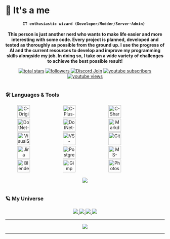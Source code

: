 <!--
**xscr33m/xscr33m** is a ✨ _special_ ✨ repository because its `README.md` (this file) appears on your GitHub profile.
-->

# :teddy_bear: It's a me
<p align="center">
  <strong><code>IT enthusiastic wizard (Developer/Modder/Server-Admin) </code></strong>
  <br>
  <br>
  <strong>This person is just another nerd who wants to make life easier and more interesting with some code. Every project is planned, developed and tested as thoroughly as possible from the ground up. 
  I use the progress of AI and the current resources to develop and improve my programming skills alongside my job. In doing so, I take on a wide variety of challenges to achieve the best possible result!</strong>
</p>

   <p align="center">
      <a href="https://github.com/xscr33m?tab=repositories&sort=stargazers">
         <img alt="total stars" title="Total stars on GitHub" src="https://img.shields.io/github/stars/xscr33m?color=55960c&style=for-the-badge&labelColor=488207&logo=github"/></a>
      <a href="https://github.com/xscr33m?tab=followers">
         <img alt="followers" title="Follow me on Github" src="https://img.shields.io/github/followers/xscr33m?color=236ad3&labelColor=1155ba&style=for-the-badge&label=Follower&logoColor=white&logo=github"/></a>
      <a href="https://discord.com/invite/PasvscT4Nh">
         <img alt="Discord Join" title="Join the Discord Server" src="https://img.shields.io/discord/1102440447835648124?color=5865F2&style=for-the-badge&labelColor=5e6af0&logo=discord&logoColor=white&label=Join"/></a>
      <a href="https://www.youtube.com/@xscr33m?sub_confirmation=1">
         <img alt="youtube subscribers" title="Subscribe to my YouTube channel" src="https://img.shields.io/youtube/channel/subscribers/UCYFZ9NvJHMjaiyW9GGYvijQ?color=%23E05D44&label=SUBSCRIBE&logoColor=white&style=for-the-badge&labelColor=CE4630&logo=youtube"/></a> 
      <a href="https://www.youtube.com/@xscr33m">
         <img alt="youtube views" title="Total YouTube views" src="https://img.shields.io/youtube/channel/views/UCYFZ9NvJHMjaiyW9GGYvijQ?color=%23E1AD0E&logoColor=white&style=for-the-badge&labelColor=C79600&logo=youtube"/></a> 
   </p>

#

### 🛠️ Languages & Tools
   <p align="center">
<img alt="C-Original" title="C-Original" width="40px" style="margin-right:100px;" src="https://cdn.jsdelivr.net/gh/devicons/devicon/icons/c/c-original.svg" />
<img alt="C-Plus-Plus" title="C-Plus-Plus" width="40px" style="margin-right:100px;" src="https://cdn.jsdelivr.net/gh/devicons/devicon/icons/cplusplus/cplusplus-original.svg" />
<img alt="C-Sharp" title="C-Sharp" width="40px" style="margin-right:100px;" src="https://cdn.jsdelivr.net/gh/devicons/devicon/icons/csharp/csharp-original.svg" />
<img alt="DotNet-Original" title="DotNet-Original" width="40px" style="margin-right:100px;" src="https://cdn.jsdelivr.net/gh/devicons/devicon/icons/dot-net/dot-net-original.svg" />
<img alt="DotNet-Core" title="DotNet-Core" width="40px" style="margin-right:100px;" src="https://cdn.jsdelivr.net/gh/devicons/devicon/icons/dotnetcore/dotnetcore-original.svg" />
<img alt="Markdown" title="Markdown" width="40px" style="margin-right:100px;" src="https://cdn.jsdelivr.net/gh/devicons/devicon/icons/markdown/markdown-original.svg" />
<img alt="VisualStudio" title="VisualStudio" width="40px" style="margin-right:100px;" src="https://cdn.jsdelivr.net/gh/devicons/devicon/icons/visualstudio/visualstudio-plain.svg" />
<img alt="VS-Code" title="VS-Code" width="40px" style="margin-right:100px;" src="https://cdn.jsdelivr.net/gh/devicons/devicon/icons/vscode/vscode-original.svg" />
<img alt="Git" title="Git" width="40px" style="margin-right:100px;" src="https://cdn.jsdelivr.net/gh/devicons/devicon/icons/git/git-original.svg" />
<img alt="Jira" title="Jira" width="40px" style="margin-right:100px;" src="https://cdn.jsdelivr.net/gh/devicons/devicon/icons/jira/jira-original.svg" />
<img alt="PostgreSQL" title="PostgreSQL" width="40px" style="margin-right:100px;" src="https://cdn.jsdelivr.net/gh/devicons/devicon/icons/postgresql/postgresql-original.svg" />
<img alt="MS-SQL" title="MS-SQL" width="40px" style="margin-right:100px;" src="https://cdn.jsdelivr.net/gh/devicons/devicon/icons/microsoftsqlserver/microsoftsqlserver-plain.svg" />
<img alt="Blender" title="Blender" width="40px" style="margin-right:100px;" src="https://cdn.jsdelivr.net/gh/devicons/devicon/icons/blender/blender-original.svg" />
<img alt="Gimp" title="Gimp" width="40px" style="margin-right:100px;" src="https://cdn.jsdelivr.net/gh/devicons/devicon/icons/gimp/gimp-original.svg" />
<img alt="Photoshop" title="Photoshop" width="40px" style="margin-right:100px;" src="https://cdn.jsdelivr.net/gh/devicons/devicon/icons/photoshop/photoshop-plain.svg" />
   </p>

<p align="center">
  <a href="https://github.com/xscr33m/">
    <img src="https://github-readme-stats.vercel.app/api/top-langs/?username=xscr33m&theme=monokai" />
  </a>
</p>

#

### 🪐 My Universe

<p align="center">
  <a href="https://github.com/xscr33m/TraderPlusEditor">
    <img src="https://github-readme-stats.vercel.app/api/pin/?username=xscr33m&repo=TraderPlusEditor&theme=monokai" />
  </a>
  <a href="https://github.com/xscr33m/Dr.Jones-to-TraderPlus-Converter">
    <img src="https://github-readme-stats.vercel.app/api/pin/?username=xscr33m&repo=Dr.Jones-to-TraderPlus-Converter&theme=monokai" />
  </a>
  <a href="https://github.com/xscr33m/TypesClassNameExtractor">
    <img src="https://github-readme-stats.vercel.app/api/pin/?username=xscr33m&repo=TypesClassNameExtractor&theme=monokai" />
  </a>
  <a href="https://github.com/xscr33m/BigFile_Checker">
    <img src="https://github-readme-stats.vercel.app/api/pin/?username=xscr33m&repo=BigFile_Checker&theme=monokai" />
  </a>
</p>

---

<p align="center">
  <a href="https://github.com/xscr33m/">
    <img src="https://github-readme-stats.vercel.app/api?username=xscr33m&include_all_commits=true&show_icons=true&show=prs_merged,prs_merged_percentage&hide=issues,contribs&theme=monokai" />
  </a>
</p>

---






<!-- OLD Profile 
# xscr33m's Profile Information

## About Me
- 🛠️ Developer
- ⚙️ Modder
- 💻 DayZ Server Owner
- 👾 Gamer


## Projects
- 🛠️ [TraderPlusEditor](https://github.com/xscr33m/TraderPlusEditor)
- 🛠️ [Dr.Jones-to-TraderPlus-Converter](https://github.com/xscr33m/Dr.Jones-to-TraderPlus-Converter)
- 🎮 [My Steam Workshop](https://steamcommunity.com/id/xscr33m/myworkshopfiles/?appid=221100)
- 🕹️ [[EU] BeyondZ |PvE|Jungle|KillReward|AirDrop|Trader|Loot+|](https://top-games.net/dayz/beyondz)


## Contact
If you have any questions or suggestions, feel free to contact me:
- 💬 Discord: [xscr33m#4443](https://discord.gg/PasvscT4Nh)
-->
